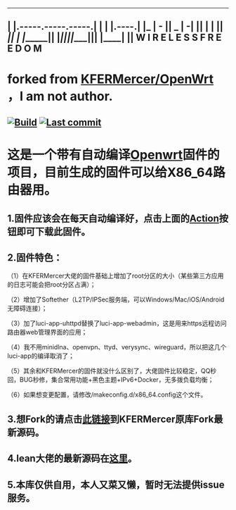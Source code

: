   _______                     ________        __
 |       |.-----.-----.-----.|  |  |  |.----.|  |_
 |   -   ||  _  |  -__|     ||  |  |  ||   _||   _|
 |_______||   __|_____|__|__||________||__|  |____|
          |__| W I R E L E S S   F R E E D O M
 -----------------------------------------------------

# forked from [KFERMercer/OpenWrt](https://github.com/KFERMercer/OpenWrt) ，I am not author.

## [![Build](https://img.shields.io/github/workflow/status/Narizgnaw/Openwrt_Homeuse/OpenWrt-CI/master?color=blue)](https://github.com/Narizgnaw/Openwrt_Homeuse/actions?query=workflow%3AOpenWrt-CI) [![Last commit](https://img.shields.io/github/last-commit/Narizgnaw/Openwrt_Homeuse?color=blue)](https://github.com/Narizgnaw/Openwrt_Homeuse/commits/master)

# 这是一个带有自动编译[Openwrt](https://github.com/openwrt/openwrt)固件的项目，目前生成的固件可以给X86_64路由器用。

## 1.固件应该会在每天自动编译好，点击上面的[Action](https://github.com/Narizgnaw/Openwrt_Homeuse/actions)按钮即可下载此固件。

## 2.固件特色：
（1）在KFERMercer大佬的固件基础上增加了root分区的大小（某些第三方应用的日志可能会把root分区占满）；

（2）增加了Softether（L2TP/IPSec服务端，可以Windows/Mac/iOS/Android无障碍连接）； 

（3）加了luci-app-uhttpd替换了luci-app-webadmin，这是用来https远程访问路由器web管理界面的应用；

（4）我不用minidlna、openvpn、ttyd、verysync、wireguard，所以把这几个luci-app的编译取消了；

（5）其余和KFERMercer的固件就没什么区别了，大佬固件比较稳定，QQ秒回，BUG秒修，集合常用功能+黑色主题+IPv6+Docker，无多拨负载均衡；

（6）如果想变更配置，请修改/makeconfig.d/x86_64.config这个文件。

## 3.想Fork的请点击[此链接](https://github.com/KFERMercer/OpenWrt)到KFERMercer原库Fork最新源码。

## 4.lean大佬的最新源码在[这里](https://github.com/coolsnowwolf/lede)。

## 5.本库仅供自用，本人又菜又懒，暂时无法提供issue服务。
